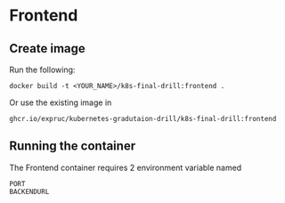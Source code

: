 # Frontend

## Create image 
Run the following:
```
docker build -t <YOUR_NAME>/k8s-final-drill:frontend .
```

Or use the existing image in 
```
ghcr.io/expruc/kubernetes-gradutaion-drill/k8s-final-drill:frontend
```

## Running the container

The Frontend container requires 2 environment variable named
```
PORT
BACKENDURL
```